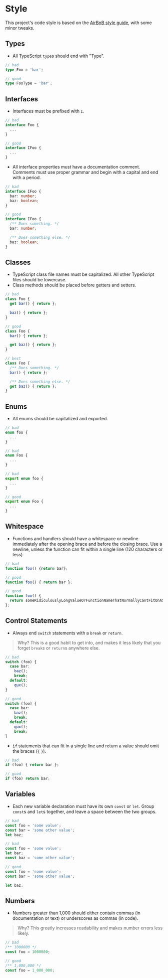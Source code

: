# Style

This project's code style is based on the [AirBnB style guide](https://github.com/airbnb/javascript), with some minor tweaks.

## Types

- All TypeScript `type`s should end with "Type".

```ts
// bad
type Foo = 'bar';

// good
type FooType = 'bar';
```

## Interfaces

- Interfaces must be prefixed with `I`.

```ts
// bad
interface Foo {
  ...
}

// good
interface IFoo {
  ...
}
```

- All interface properties must have a documentation comment. Comments must use proper grammar and begin with a capital
and end with a period.

```ts
// bad
interface IFoo {
  bar: number;
  baz: boolean;
}

// good
interface IFoo {
  /** Does something. */
  bar: number;

  /** Does something else. */
  baz: boolean;
}
```

## Classes

- TypeScript class file names must be capitalized. All other TypeScript files should be lowercase.
- Class methods should be placed before getters and setters.

```ts
// bad
class Foo {
  get bar() { return };

  baz() { return };
}

// good
class Foo {
  bar() { return };

  get baz() { return };
}

// best
class Foo {
  /** Does something. */
  bar() { return };

  /** Does something else. */
  get baz() { return };
}
```

## Enums

- All enums should be capitalized and exported.

```ts
// bad
enum foo {
  ...
}

// bad
enum Foo {
  ...
}

// bad
export enum foo {
  ...
}

// good
export enum Foo {
  ...
}
```

## Whitespace

- Functions and handlers should have a whitespace or newline immediately after the opening brace and before the closing
brace. Use a newline, unless the function can fit within a single line (120 characters or less).

```ts
// bad
function foo() {return bar};

// good
function foo() { return bar };

// good
function foo() {
  return someRidiculouslyLongValueOrFunctionNameThatNormallyCantFitOnASingleLine;
};
```

## Control Statements

- Always end `switch` statements with a `break` or `return`.

> Why? This is a good habit to get into, and makes it less likely that you forget `break`s or `return`s anywhere else.

```ts
// bad
switch (foo) {
  case bar:
    baz();
    break;
  default:
    qux();
}

// good
switch (foo) {
  case bar:
    baz();
    break;
  default:
    qux();
    break;
}
```

- `if` statements that can fit in a single line and return a value should omit the braces (`{` `}`).

```ts
// bad
if (foo) { return bar };

// good
if (foo) return bar;
```

## Variables

- Each new variable declaration must have its own `const` or `let`. Group `const`s and `let`s together, and leave a
space between the two groups.

```ts
// bad
const foo = 'some value';
const bar = 'some other value';
let baz;

// bad
const foo = 'some value';
let bar;
const baz = 'some other value';

// good
const foo = 'some value';
const bar = 'some other value';

let baz;
```

## Numbers

- Numbers greater than 1,000 should either contain commas (in documentation or text) or underscores as commas (in code).

> Why? This greatly increases readability and makes number errors less likely.

```ts
// bad
/** 1000000 */
const foo = 1000000;

// good
/** 1,000,000 */
const foo = 1_000_000;
```

